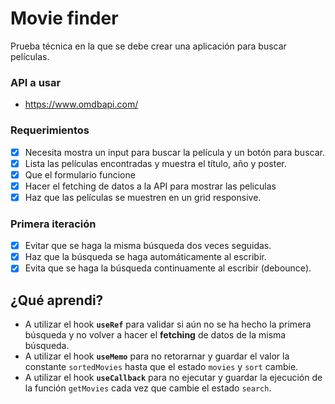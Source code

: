 # Movie finder

Prueba técnica en la que se debe crear una aplicación para buscar películas.

### API a usar

- https://www.omdbapi.com/

### Requerimientos

- [X] Necesita mostra un input para buscar la película y un botón para buscar.
- [X] Lista las películas encontradas y muestra el título, año y poster.
- [X] Que el formulario funcione
- [X] Hacer el fetching de datos a la API para mostrar las peliculas
- [X] Haz que las películas se muestren en un grid responsive.

### Primera iteración

- [X] Evitar que se haga la misma búsqueda dos veces seguidas.
- [X] Haz que la búsqueda se haga automáticamente al escribir.
- [X] Evita que se haga la búsqueda continuamente al escribir (debounce).

## ¿Qué aprendi?

- A utilizar el hook **`useRef`** para validar si aún no se ha hecho la primera búsqueda y no volver a hacer el **fetching** de datos de la misma búsqueda.
- A utilizar el hook **`useMemo`** para no retorarnar y guardar el valor la constante `sortedMovies` hasta que el estado `movies` y `sort` cambie.
- A utilizar el hook **`useCallback`** para no ejecutar y guardar la ejecución de la función `getMovies` cada vez que cambie el estado `search`.
